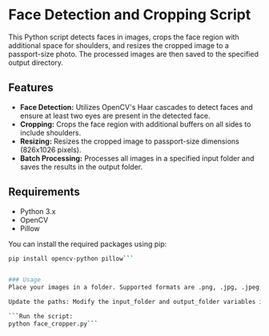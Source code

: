 # Face Detection and Cropping Script

This Python script detects faces in images, crops the face region with additional space for shoulders, and resizes the cropped image to a passport-size photo. The processed images are then saved to the specified output directory.

## Features
- **Face Detection:** Utilizes OpenCV's Haar cascades to detect faces and ensure at least two eyes are present in the detected face.
- **Cropping:** Crops the face region with additional buffers on all sides to include shoulders.
- **Resizing:** Resizes the cropped image to passport-size dimensions (826x1026 pixels).
- **Batch Processing:** Processes all images in a specified input folder and saves the results in the output folder.

## Requirements

- Python 3.x
- OpenCV
- Pillow

You can install the required packages using pip:

```bash
pip install opencv-python pillow```


### Usage
Place your images in a folder. Supported formats are .png, .jpg, .jpeg, .bmp, and .tiff.

Update the paths: Modify the input_folder and output_folder variables in the script to point to your image folder and desired output folder, respectively.

```Run the script:
python face_cropper.py```
